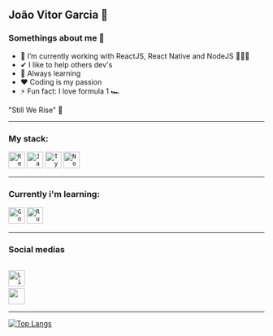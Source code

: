 ## João Vitor Garcia 👋

### Somethings about me 👦

- 📘 I’m currently working with ReactJS, React Native and NodeJS 🚀🚀🚀
- ✔ I like to help others dev's
- 💎 Always learning 
- ❤ Coding is my passion 
- ⚡ Fun fact: I love formula 1 🏎


"Still We Rise" 💜


--------------------------------------------------------------------------------------------------------

### My stack:

<code><img height="32" src="https://cdn4.iconfinder.com/data/icons/logos-3/600/React.js_logo-512.png" alt="ReactJS"/></code>
<code><img height="32" src="https://www.freepnglogos.com/uploads/javascript-png/javascript-vector-logo-yellow-png-transparent-javascript-vector-12.png" alt="JavaScript"/></code>
<code><img height="32" src="https://cdn.iconscout.com/icon/free/png-512/typescript-1174965.png" alt="TypeScript"/></code>
<code><img height="32" src="https://cdn4.iconfinder.com/data/icons/logos-and-brands/512/233_Node_Js_logo-512.png" alt="NodeJS" /></code>


--------------------------------------------------------------------------------------------------------

### Currently i'm learning:

<code><img height="32" src="https://go.dev/blog/go-brand/Go-Logo/SVG/Go-Logo_Blue.svg" alt="Golang"/></code>
<code><img height="32" src="https://cdn.icon-icons.com/icons2/2699/PNG/512/rust_lang_logo_icon_169776.png" alt="Rust"/></code>


--------------------------------------------------------------------------------------------------------


### Social medias 

<code><a href="https://www.linkedin.com/in/jo%C3%A3o-vitor-garcia-89bba81b1/"> <img height="32" src="https://cdn2.iconfinder.com/data/icons/social-media-applications/64/social_media_applications_14-linkedin-256.png" alt="LinkedIn"/></a></code>
<code><a href="https://www.instagram.com/joaov_d3v/"> <img height="32" src="https://cdn2.iconfinder.com/data/icons/social-media-2285/512/1_Instagram_colored_svg_1-256.png"/> </a></code>

---------------------------------------------------------------------------------------------------------

[![Top Langs](https://github-readme-stats.vercel.app/api/top-langs/?username=joao-garcia404&layout=compact)](https://github.com/joao-garcia404/github-readme-stats)
